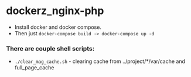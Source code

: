 # dockerz_nginx-php
- Install docker and docker compose.
- Then just ```docker-compose build -> docker-compose up -d```  
### There are couple shell scripts:
- ```./clear_mag_cache.sh``` - clearing cache from ../project/*/var/cache and full_page_cache
